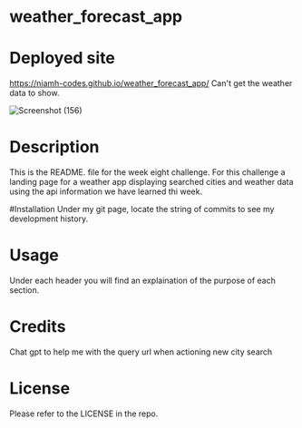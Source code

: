 # weather_forecast_app

#  Deployed site
https://niamh-codes.github.io/weather_forecast_app/
Can't get the weather data to show.

![Screenshot (156)](https://github.com/Niamh-Codes/weather_forecast_app/assets/151567906/c093eb6c-3e42-4397-8feb-e925619de8f3)

# Description
This is the README. file for the week eight challenge. For this challenge a landing page for a weather app displaying searched cities and weather data using the api information we have learned thi week.

#Installation
Under my git page, locate the string of commits to see my development history.

# Usage
Under each header you will find an explaination of the purpose of each section.

# Credits
Chat gpt to help me with the query url when actioning new city search

# License
Please refer to the LICENSE in the repo.
